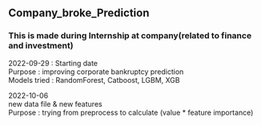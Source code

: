## Company_broke_Prediction
### This is made during Internship at company(related to finance and investment) 



2022-09-29 : Starting date  
Purpose : improving corporate bankruptcy prediction  
Models tried : RandomForest, Catboost, LGBM, XGB

2022-10-06  
new data file & new features  
Purpose : trying from preprocess to calculate (value * feature importance)
